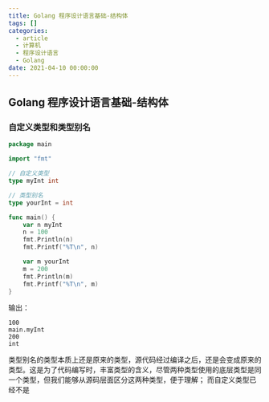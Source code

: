 ```yaml
---
title: Golang 程序设计语言基础-结构体
tags: []
categories:
  - article
  - 计算机
  - 程序设计语言
  - Golang
date: 2021-04-10 00:00:00
---
```


## Golang 程序设计语言基础-结构体

### 自定义类型和类型别名

```Go
package main

import "fmt"

// 自定义类型
type myInt int

// 类型别名
type yourInt = int

func main() {
	var n myInt
	n = 100
	fmt.Println(n)
	fmt.Printf("%T\n", n)

	var m yourInt
	m = 200
	fmt.Println(m)
	fmt.Printf("%T\n", m)
}
```

输出：

```code
100
main.myInt
200
int
```

类型别名的类型本质上还是原来的类型，源代码经过编译之后，还是会变成原来的类型。这是为了代码编写时，丰富类型的含义，尽管两种类型使用的底层类型是同一个类型，但我们能够从源码层面区分这两种类型，便于理解；
而自定义类型已经不是
